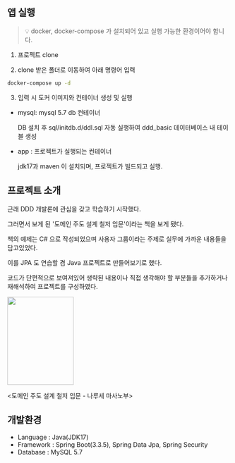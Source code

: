 ## 앱 실행
> 💡 docker, docker-compose 가 설치되어 있고 실행 가능한 환경이어야 합니다.

1. 프로젝트 clone

2. clone 받은 폴더로 이동하여 아래 명령어 입력

  ```bash
  docker-compose up -d
  ```
3. 입력 시 도커 이미지와 컨테이너 생성 및 실행

* mysql: mysql 5.7 db 컨테이너

  DB 설치 후 sql/initdb.d/ddl.sql 자동 실행하여 ddd_basic 데이터베이스 내 테이블 생성

* app : 프로젝트가 실행되는 컨테이너

  jdk17과 maven 이 설치되며, 프로젝트가 빌드되고 실행.


## 프로젝트 소개
근래 DDD 개발론에 관심을 갖고 학습하기 시작했다.

그러면서 보게 된 '도메인 주도 설계 철저 입문'이라는 책을 보게 됐다.

책의 예제는 C# 으로 작성되었으며 사용자 그룹이라는 주제로 실무에 가까운 내용들을 담고있었다.

이를 JPA 도 연습할 겸 Java 프로젝트로 만들어보기로 했다. 

코드가 단편적으로 보여져있어 생략된 내용이나 직접 생각해야 할 부분들을 추가하거나 재해석하여 프로젝트를 구성하였다.




<img src="https://github.com/user-attachments/assets/e707b929-1e8e-4117-8eed-84afa2ae632a" width="150" height="200">

<도메인 주도 설계 철저 입문 - 나루세 마사노부>

## 개발환경
* Language : Java(JDK17)
* Framework : Spring Boot(3.3.5), Spring Data Jpa, Spring Security
* Database : MySQL 5.7
